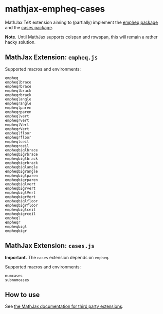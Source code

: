 # mathjax-empheq-cases

MathJax TeX extension aiming to (partially) implement the [empheq package](https://ctan.org/pkg/cases) and the [cases package](https://ctan.org/pkg/empheq).

**Note.** Until MathJax supports colspan and rowspan, this will remain a rather hacky solution.

## MathJax Extension: `empheq.js`

Supported macros and environments:

```
empheq
empheqlbrace
empheqrbrace
empheqlbrack
empheqrbrack
empheqlangle
empheqrangle
empheqlparen
empheqrparen
empheqlvert
empheqrvert
empheqlVert
empheqrVert
empheqlfloor
empheqrfloor
empheqlceil
empheqrceil
empheqbiglbrace
empheqbigrbrace
empheqbiglbrack
empheqbigrbrack
empheqbiglangle
empheqbigrangle
empheqbiglparen
empheqbigrparen
empheqbiglvert
empheqbigrvert
empheqbiglVert
empheqbigrVert
empheqbiglfloor
empheqbigrfloor
empheqbiglceil
empheqbigrceil
empheql
empheqr
empheqbigl
empheqbigr
```

## MathJax Extension: `cases.js`

**Important.** The `cases` extension depends on `empheq`.

Supported macros and environments:

```
numcases
subnumcases
````


## How to use

See [the MathJax documentation for third party extensions](https://docs.mathjax.org/en/latest/options/ThirdParty.html).

